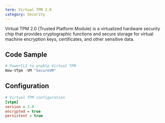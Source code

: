 ```yaml
---
term: Virtual TPM 2.0
category: Security
---
```


Virtual TPM 2.0 (Trusted Platform Module) is a virtualized hardware security chip that provides cryptographic functions and secure storage for virtual machine encryption keys, certificates, and other sensitive data.

## Code Sample

```powershell
# PowerCLI to enable Virtual TPM
New-VTpm -VM "SecureVM"
```

## Configuration

```ini
# Virtual TPM configuration
[vtpm]
version = 2.0
encrypted = true
persistent = true
```